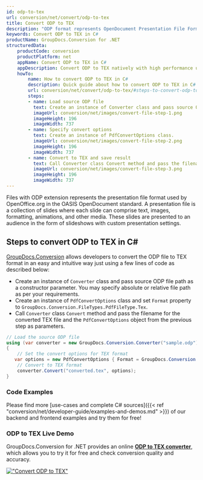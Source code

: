 ```yaml
---
id: odp-to-tex
url: conversion/net/convert/odp-to-tex
title: Convert ODP to TEX
description: "ODP format represents OpenDocument Presentation File Format with .odp extension. Learn how to convert ODP to TEX file programmatically in C# language using GroupDocs.Conversion for .NET library."
keywords: Convert ODP to TEX in C#
productName: GroupDocs.Conversion for .NET
structuredData:
    productCode: conversion
    productPlatform: net
    appName: Convert ODP to TEX in C#
    appDescription: Convert ODP to TEX natively with high performance using C# language and server side GroupDocs.Conversion for .NET APIs, without the use of any software like Microsoft or Open Office.
    howTo:
        name: How to convert ODP to TEX in C# 
        description: Quick guide about how to convert ODP to TEX in C# with high performance and accuracy.
        url: conversion/net/convert/odp-to-tex/#steps-to-convert-odp-to-tex-in-c
        steps:
        - name: Load source ODP file 
          text: Create an instance of Converter class and pass source ODP file path as a constructor parameter. You may specify absolute or relative file path as per your requirements. 
          imageUrl: conversion/net/images/convert-file-step-1.png
          imageHeight: 196
          imageWidth: 737
        - name: Specify convert options 
          text: Create an instance of PdfConvertOptions class.
          imageUrl: conversion/net/images/convert-file-step-2.png
          imageHeight: 196
          imageWidth: 737
        - name: Convert to TEX and save result 
          text: Call Converter class Convert method and pass the filename for the converted HTML file and the PdfConvertOptions object from the previous step as parameters.
          imageUrl: conversion/net/images/convert-file-step-3.png
          imageHeight: 196
          imageWidth: 737
---
```


Files with ODP extension represents the presentation file format used by OpenOffice.org in the OASIS OpenDocument standard. A presentation file is a collection of slides where each slide can comprise text, images, formatting, animations, and other media. These slides are presented to an audience in the form of slideshows with custom presentation settings.

## Steps to convert ODP to TEX in C#

[GroupDocs.Conversion](https://products.groupdocs.com/conversion/net) allows developers to convert the ODP file to TEX format in an easy and intuitive way just using a few lines of code as described below:

* Create an instance of `Converter` class and pass source ODP file path as a constructor parameter. You may specify absolute or relative file path as per your requirements. 
* Create an instance of `PdfConvertOptions` class and set `Format` property to `GroupDocs.Conversion.FileTypes.PdfFileType.Tex`.
* Call `Converter` class `Convert` method and pass the filename for the converted TEX file and the `PdfConvertOptions` object from the previous step as parameters.

```csharp
// Load the source ODP file
using (var converter = new GroupDocs.Conversion.Converter("sample.odp"))
{
    // Set the convert options for TEX format
   var options = new PdfConvertOptions { Format = GroupDocs.Conversion.FileTypes.PdfFileType.Tex };
    // Convert to TEX format
    converter.Convert("converted.tex", options);
}
```

### Code Examples

Please find more [use-cases and complete C# sources]({{< ref "conversion/net/developer-guide/examples-and-demos.md" >}}) of our backend and frontend examples and try them for free!

### ODP to TEX Live Demo

GroupDocs.Conversion for .NET provides an online [**ODP to TEX converter**](https://products.groupdocs.app/conversion/odp-to-tex), which allows you to try it for free and check conversion quality and accuracy.

[!["Convert ODP to TEX"](conversion/net/images/convert-to-tex/convert-odp-to-tex.png)](https://products.groupdocs.app/conversion/odp-to-tex)